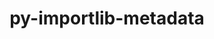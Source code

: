---
title: "py-importlib-metadata"
layout: cache
categories: [package, develop-2023-09-10]
meta: {"versions": ["6.6.0"], "compilers": ["gcc@=11.1.0", "gcc@=11.3.0"], "oss": ["ubuntu20.04", "ubuntu22.04"], "platforms": ["linux"], "targets": ["ppc64le", "x86_64_v3"], "stacks": ["data-vis-sdk", "e4s", "e4s-power", "ml-linux-x86_64-cpu", "ml-linux-x86_64-cuda", "ml-linux-x86_64-rocm", "root"], "num_specs": 7, "num_specs_by_stack": {"e4s-power": 2, "root": 7, "data-vis-sdk": 1, "e4s": 2, "ml-linux-x86_64-cuda": 2, "ml-linux-x86_64-rocm": 2, "ml-linux-x86_64-cpu": 2}}
spec_details: [{"hash": "pua3nglq23dpikeizge73w4nln6zxamf", "compiler": "gcc@=11.1.0", "versions": ["6.6.0"], "os": "ubuntu20.04", "platform": "linux", "target": "ppc64le", "variants": ["build_system=python_pip"], "stacks": ["e4s-power", "root"], "size": "-", "tarball": "https://binaries.spack.io/releases/develop-2023-09-10/build_cache/linux-ubuntu20.04-ppc64le/gcc-11.1.0/py-importlib-metadata-6.6.0/linux-ubuntu20.04-ppc64le-gcc-11.1.0-py-importlib-metadata-6.6.0-pua3nglq23dpikeizge73w4nln6zxamf.spack"}, {"hash": "4xeqiyj7k5z3fnkim42dz24raefbzbqq", "compiler": "gcc@=11.1.0", "versions": ["6.6.0"], "os": "ubuntu20.04", "platform": "linux", "target": "ppc64le", "variants": ["build_system=python_pip"], "stacks": ["e4s-power", "root"], "size": "-", "tarball": "https://binaries.spack.io/releases/develop-2023-09-10/build_cache/linux-ubuntu20.04-ppc64le/gcc-11.1.0/py-importlib-metadata-6.6.0/linux-ubuntu20.04-ppc64le-gcc-11.1.0-py-importlib-metadata-6.6.0-4xeqiyj7k5z3fnkim42dz24raefbzbqq.spack"}, {"hash": "62g2fy2aafyii2u7dqkhgw563tnt2lgs", "compiler": "gcc@=11.1.0", "versions": ["6.6.0"], "os": "ubuntu20.04", "platform": "linux", "target": "x86_64_v3", "variants": ["build_system=python_pip"], "stacks": ["root", "data-vis-sdk"], "size": "-", "tarball": "https://binaries.spack.io/releases/develop-2023-09-10/build_cache/linux-ubuntu20.04-x86_64_v3/gcc-11.1.0/py-importlib-metadata-6.6.0/linux-ubuntu20.04-x86_64_v3-gcc-11.1.0-py-importlib-metadata-6.6.0-62g2fy2aafyii2u7dqkhgw563tnt2lgs.spack"}, {"hash": "am4hy7vjtla5nwqp3lvmpa5tkubxfw3a", "compiler": "gcc@=11.1.0", "versions": ["6.6.0"], "os": "ubuntu20.04", "platform": "linux", "target": "x86_64_v3", "variants": ["build_system=python_pip"], "stacks": ["e4s", "root"], "size": "-", "tarball": "https://binaries.spack.io/releases/develop-2023-09-10/build_cache/linux-ubuntu20.04-x86_64_v3/gcc-11.1.0/py-importlib-metadata-6.6.0/linux-ubuntu20.04-x86_64_v3-gcc-11.1.0-py-importlib-metadata-6.6.0-am4hy7vjtla5nwqp3lvmpa5tkubxfw3a.spack"}, {"hash": "2cnaem2skcvmd4pbby6lymkpfv5dyqek", "compiler": "gcc@=11.1.0", "versions": ["6.6.0"], "os": "ubuntu20.04", "platform": "linux", "target": "x86_64_v3", "variants": ["build_system=python_pip"], "stacks": ["e4s", "root"], "size": "-", "tarball": "https://binaries.spack.io/releases/develop-2023-09-10/build_cache/linux-ubuntu20.04-x86_64_v3/gcc-11.1.0/py-importlib-metadata-6.6.0/linux-ubuntu20.04-x86_64_v3-gcc-11.1.0-py-importlib-metadata-6.6.0-2cnaem2skcvmd4pbby6lymkpfv5dyqek.spack"}, {"hash": "n62gnrolyvs7l6qrcccu5gnk3xz74sh3", "compiler": "gcc@=11.3.0", "versions": ["6.6.0"], "os": "ubuntu22.04", "platform": "linux", "target": "x86_64_v3", "variants": ["build_system=python_pip"], "stacks": ["root", "ml-linux-x86_64-cuda", "ml-linux-x86_64-rocm", "ml-linux-x86_64-cpu"], "size": "-", "tarball": "https://binaries.spack.io/releases/develop-2023-09-10/build_cache/linux-ubuntu22.04-x86_64_v3/gcc-11.3.0/py-importlib-metadata-6.6.0/linux-ubuntu22.04-x86_64_v3-gcc-11.3.0-py-importlib-metadata-6.6.0-n62gnrolyvs7l6qrcccu5gnk3xz74sh3.spack"}, {"hash": "zyfxewl5aksbl4kyayyfx7nj7lcnogss", "compiler": "gcc@=11.3.0", "versions": ["6.6.0"], "os": "ubuntu22.04", "platform": "linux", "target": "x86_64_v3", "variants": ["build_system=python_pip"], "stacks": ["root", "ml-linux-x86_64-cuda", "ml-linux-x86_64-rocm", "ml-linux-x86_64-cpu"], "size": "-", "tarball": "https://binaries.spack.io/releases/develop-2023-09-10/build_cache/linux-ubuntu22.04-x86_64_v3/gcc-11.3.0/py-importlib-metadata-6.6.0/linux-ubuntu22.04-x86_64_v3-gcc-11.3.0-py-importlib-metadata-6.6.0-zyfxewl5aksbl4kyayyfx7nj7lcnogss.spack"}]
---